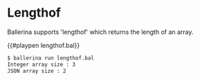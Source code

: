 # Lengthof

Ballerina supports 'lengthof' which returns the length of an array.

{{#playpen lengthof.bal}}

```bash
$ ballerina run lengthof.bal
Integer array size : 3
JSON array size : 2
```